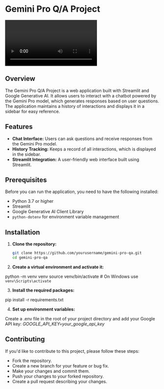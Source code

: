 # Gemini Pro Q/A Project

![Project Banner](recording.mp4)

## Overview

The Gemini Pro Q/A Project is a web application built with Streamlit and Google Generative AI. It allows users to interact with a chatbot powered by the Gemini Pro model, which generates responses based on user questions. The application maintains a history of interactions and displays it in a sidebar for easy reference.

## Features

- **Chat Interface:** Users can ask questions and receive responses from the Gemini Pro model.
- **History Tracking:** Keeps a record of all interactions, which is displayed in the sidebar.
- **Streamlit Integration:** A user-friendly web interface built using Streamlit.

## Prerequisites

Before you can run the application, you need to have the following installed:

- Python 3.7 or higher
- Streamlit
- Google Generative AI Client Library
- `python-dotenv` for environment variable management

## Installation

1. **Clone the repository:**

   ```bash
   git clone https://github.com/yourusername/gemini-pro-qa.git
   cd gemini-pro-qa

2. **Create a virtual environment and activate it:**

python -m venv venv
source venv/bin/activate  # On Windows use `venv\Scripts\activate`

3. **Install the required packages:**

pip install -r requirements.txt

4. **Set up environment variables:**

Create a .env file in the root of your project directory and add your Google API key:
*GOOGLE_API_KEY=your_google_api_key*

## Contributing

If you'd like to contribute to this project, please follow these steps:

- Fork the repository.
- Create a new branch for your feature or bug fix.
- Make your changes and commit them.
- Push your changes to your forked repository.
- Create a pull request describing your changes.

